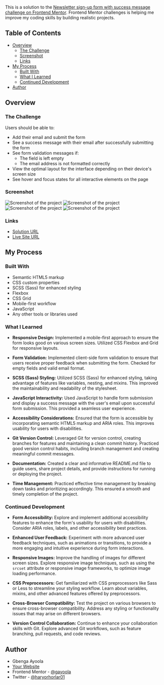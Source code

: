 This is a solution to the [Newsletter sign-up form with success message challenge on Frontend Mentor](https://www.frontendmentor.io/challenges/newsletter-signup-form-with-success-message-3FC1AZbNrv). Frontend Mentor challenges is helping me improve my coding skills by building realistic projects.

## Table of Contents

- [Overview](#overview)
  - [The Challenge](#the-challenge)
  - [Screenshot](#screenshot)
  - [Links](#links)
- [My Process](#my-process)
  - [Built With](#built-with)
  - [What I Learned](#what-i-learned)
  - [Continued Development](#continued-development)
- [Author](#author)


## Overview

### The Challenge

Users should be able to:

- Add their email and submit the form
- See a success message with their email after successfully submitting the form
- See form validation messages if:
  - The field is left empty
  - The email address is not formatted correctly
- View the optimal layout for the interface depending on their device's screen size
- See hover and focus states for all interactive elements on the page

### Screenshot

![Screenshot of the project](./mobile-frontpage.png)
![Screenshot of the project](./thankyou-desktop.png)
![Screenshot of the project](./thankyou-mobile.png)
![Screenshot of the project](./desktop-frontpage.png)

### Links

- [Solution URL](https://github.com/gayoola/newsletter-signup-form/tree/master)
- [Live Site URL](https://gayoola.github.io/newsletter-signup-form/)

## My Process

### Built With

- Semantic HTML5 markup
- CSS custom properties
- SCSS (Sass) for enhanced styling
- Flexbox
- CSS Grid
- Mobile-first workflow
- JavaScript
- Any other tools or libraries used

### What I Learned

- **Responsive Design:** Implemented a mobile-first approach to ensure the form looks good on various screen sizes. Utilized CSS Flexbox and Grid for responsive layouts.

- **Form Validation:** Implemented client-side form validation to ensure that users receive proper feedback when submitting the form. Checked for empty fields and valid email format.

- **SCSS (Sass) Styling:** Utilized SCSS (Sass) for enhanced styling, taking advantage of features like variables, nesting, and mixins. This improved the maintainability and readability of the stylesheet.

- **JavaScript Interactivity:** Used JavaScript to handle form submission and display a success message with the user's email upon successful form submission. This provided a seamless user experience.

- **Accessibility Considerations:** Ensured that the form is accessible by incorporating semantic HTML5 markup and ARIA roles. This improves usability for users with disabilities.

- **Git Version Control:** Leveraged Git for version control, creating branches for features and maintaining a clean commit history. Practiced good version control habits, including branch management and creating meaningful commit messages.

- **Documentation:** Created a clear and informative README.md file to guide users, share project details, and provide instructions for running or deploying the project.

- **Time Management:** Practiced effective time management by breaking down tasks and prioritizing accordingly. This ensured a smooth and timely completion of the project.


### Continued Development

- **Form Accessibility:** Explore and implement additional accessibility features to enhance the form's usability for users with disabilities. Consider ARIA roles, labels, and other accessibility best practices.

- **Enhanced User Feedback:** Experiment with more advanced user feedback techniques, such as animations or transitions, to provide a more engaging and intuitive experience during form interactions.

- **Responsive Images:** Improve the handling of images for different screen sizes. Explore responsive image techniques, such as using the `srcset` attribute or responsive image frameworks, to optimize image loading performance.

- **CSS Preprocessors:** Get familiarized with CSS preprocessors like Sass or Less to streamline your styling workflow. Learn about variables, mixins, and other advanced features offered by preprocessors.

- **Cross-Browser Compatibility:** Test the project on various browsers to ensure cross-browser compatibility. Address any styling or functionality issues that may arise on different browsers.

- **Version Control Collaboration:** Continue to enhance your collaboration skills with Git. Explore advanced Git workflows, such as feature branching, pull requests, and code reviews.


## Author

- Gbenga Ayoola
- [Your Website](https://gayoola.github.io/newsletter-signup-form/)
- Frontend Mentor - [@gayoola](https://www.frontendmentor.io/profile/gayoola)
- Twitter - [@haryorhorlar01](https://twitter.com/haryorhorlar01)


